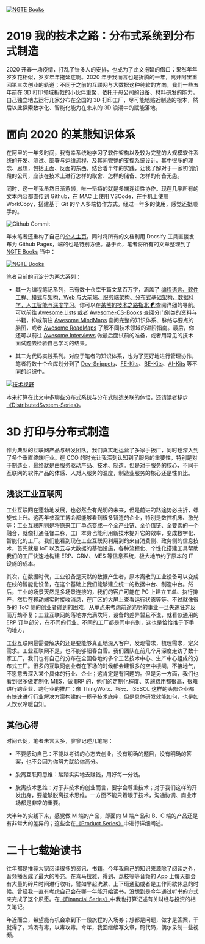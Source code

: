 [![NGTE Books](https://s2.ax1x.com/2020/01/18/19uXtI.png)](https://ng-tech.icu/books-gallery/)

# 2019 我的技术之路：分布式系统到分布式制造

2020 开春一场疫情，打乱了许多人的安排，也成为了此文拖延的借口；果然年年岁岁花相似，岁岁年年拖延症啊。2020 年于我而言也是折腾的一年，离开阿里重回第三次创业的轨道；不同于之前的互联网与大数据这种纯软的方向，我们一些五年前在 3D 打印领域折戟的小伙伴重聚，依托于母公司的设备、材料研发的能力，自己独立地去运行几家分布在全国的 3D 打印工厂，尽可能地贴近制造的根本，然后以此探索数字化、智能化能力在未来的 3D 浪潮中的赋能落地。

# 面向 2020 的某熊知识体系

在阿里的一年多时间，我有幸系统地学习了软件架构以及较为完整的大规模软件系统的开发、测试、部署与运维流程，及其间完整的支撑系统设计。其中很多的理念、思想，包括正面、反面的东西，结合着半年的实践，让我了解对于一家初创阶段的公司，应该在技术上进行怎样的取舍、怎样的储备、怎样的有备无患。

同时，这一年我虽然日渐惫懒，唯一坚持的就是多端连续性协作。现在几乎所有的文本内容都直传到 Github，在 MAC 上使用 VSCode，在手机上使用 WorkCopy，搭建基于 Git 的个人多端协作方式。经过一年多的使用，感觉还挺顺手的。

![Github Commit](https://s2.ax1x.com/2020/02/23/331NDK.md.png)

年末笔者还重构了自己的[个人主页](https://wx-chevalier.github.io)，同时将所有的文档利用 Docsify 工具直接发布为 Github Pages，端的也是特别方便。基于此，笔者将所有的文章整理到了 [NGTE Books](https://ng-tech.icu/books-gallery) 当中：

[![NGTE Books](https://s2.ax1x.com/2020/01/18/19uXtI.png)](https://ng-tech.icu/books-gallery/)

笔者目前的沉淀分为两大系列：

- 其一为编程笔记系列，已有数十仓库千篇文章百万字，涵盖了 [编程语言、软件工程、模式与架构、Web 与大前端、服务端架构、分布式基础架构、数据科学，人工智能与深度学习](https://ng-tech.icu/books-gallery)。你可以在[某熊的技术之路指北 ☯](https://github.com/wx-chevalier/Developer-Zero-To-Mastery)查阅详细的导航。可以前往 [Awesome Lists](https://ngte-al.gitbook.io/i/) 或者 [Awesome-CS-Books](https://github.com/wx-chevalier/Awesome-CS-Books) 查阅分门别类的资料与书籍，抑或前往 [Awesome MindMaps](https://github.com/wx-chevalier/Awesome-MindMaps) 查阅完整的知识体系、脉络与要点的脑图，或者 [Awesome RoadMaps](https://github.com/wx-chevalier/Awesome-RoadMaps) 了解不同技术领域的进阶指南。最后，你还可以前往 [Awesome Interviews](https://github.com/wx-chevalier/Awesome-Interviews) 做最后面试前的准备，或者用常见的技术面试题去检验自己学习的结果。

- 其二为代码实践系列。对应于笔者的知识体系，也为了更好地进行管理协作，笔者将数十个仓库划分到了 [Dev-Snippets](https://github.com/Dev-Snippets)、[FE-Kits](https://github.com/FE-Kits)、[BE-Kits](https://github.com/BE-Kits)、[AI-Kits](https://github.com/AI-Kits) 等不同的组织中。

[![技术视野](https://s3.ax1x.com/2021/02/21/yTSKdH.png)](https://github.com/wx-chevalier/Awesome-MindMaps)

本来打算在此文中多聊些分布式系统与分布式制造关联的体悟，还请读者移步[《DistributedSystem-Series》](https://github.com/wx-chevalier/DistributedSystem-Series)。

# 3D 打印与分布式制造

作为典型的互联网产品与研发团队，我们真实地运营了多家手扳厂，同时也深入到了多个垂直终端行业。在 CCO 的时光让我深刻认知到了服务的重要性，特别是对于制造业，最终就是由服务驱动产品、技术、制造。但是对于服务的核心，不同于互联网的软件产品的体感、人对人服务的温度，制造业服务的核心还是性价比。

## 浅谈工业互联网

工业互联网在蓬勃地发展，也必然会有光明的未来，但是前进的路途势必曲折，螺旋式上升。这两年参观工博会都能够看到很多智造的企业，特别是数控机床、激光等；工业互联网则是将原来工厂单点变成一个全产业链、全价值链、全要素的一个融合，就像打通任督二脉，工厂本身也能利用新技术提升它的效率，变成数字化、智能化的工厂。我们能看到现在工业互联网利用到的来自消费侧、政务侧的信息技术，首先就是 IoT 以及云与大数据的基础设施，各种流程化、个性化搭建工具帮助我们的工厂快速地构建 ERP、CRM、MES 等信息系统，极大地节约了原本的 IT 设施的成本。

其次，在数据时代，工业设备是天然的数据产生者，原本离散的工业设备可以变成在线的智能化设备，在这个基础上我们能够建立统一的数据中台、制造中台。然后，工业的场景天然是多场景连接的，我们的客户可能在 PC 上建立工单、执行排产，然后在移动端实时接收消息，在厂区的大屏上查看运行状态等等。不过就像很多的 ToC 侧的创业者碰到的困难，从单点来考虑前途光明的事业一旦失速狂奔反而万劫不复；工业互联网的落地亦充满坎坷，设备的差异暂且不说，就看似通用的 ERP 订单部分，在不同的行业、不同的工厂都是同中有别，这也是恰恰难于下手的地方。

工业互联网最需要解决的还是要能够真正地深入客户，发现需求，梳理需求，定义需求。工业互联网不是，也不能够阳春白雪。我们团队在前几个月深度走访了数十家工厂，我们也有自己的分布在全国各地的多个工艺技术中心、生产中心组成的分布式工厂。很多的互联网创业者在下场的时候都会建很多的空中楼阁，不接地气，不愿意去深入某个具体的行业、企业；这肯定是有问题的。但是另一方面，我们也看到很多做定制化 MES，做 ERP 的，他们的定制化程度、实施费用都很高，很难进行跨企业、跨行业的推广；像 ThingWorx、根云、iSESOL 这样的头部企业都有快速进行行业解决方案构建的一揽子技术底座，但是具体研发效能如何，也是如人饮水冷暖自知。

## 其他心得

时间仓促，笔者未言太多，寥寥记述几笔吧：

- 不要感动自己：不能以考试的心态去创业，没有明确的题目，没有明确的答案，也不会因为你努力就给你高分。

- 脱离互联网思维：踏踏实实地去赚钱，用好每一分钱。

- 脱离技术思维：对于非技术的创业而言，要学会尊重技术；对于我们这样的开发出身，要能够脱离技术思维。一方面不能只着眼于技术，沟通协调、商业市场都是非常的重要。

大半年的实践下来，感觉做 M 端的产品，即面向 M 端产品和 B、C 端的产品还是有非常大的差异的；这些会在[《Product Series》](https://github.com/wx-chevalier/Product-Series)中进行详细阐述。

# 二十七载始读书

往年都是推荐大家阅读很多的资讯、书籍，今年我自己的知识来源除了阅读之外，音频播客成了最大的补充。在喜马拉雅、得到、荔枝等等音频的 App 上每天都会有大量的碎片时间进行收听，譬如早起洗漱、上下班通勤或者是工作间歇休息的时候。曾经我一直有考虑自己会在哪一年能开始读书，没想到是今年通过听书的方式来完成了这个夙愿。在[《Financial Series》](https://github.com/wx-chevalier/Financial-Series)中我也打算记述有关财经与投资的相关笔记。

年近而立，希望能有机会拿到下一段旅程的入场券；想都是问题，做才是答案，干就得了，鸡汤有毒，以毒攻毒。今年，我回继续写文章，码代码，偶尔录制一些视频。
